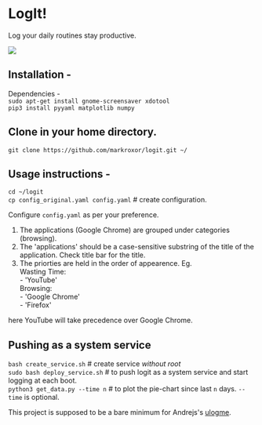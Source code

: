 # LogIt!
Log your daily routines stay productive.

![](https://github.com/markroxor/logit/raw/master/assets/piee.png)

## Installation -
Dependencies -   
`sudo apt-get install gnome-screensaver xdotool`    
`pip3 install pyyaml matplotlib numpy`  
   
## Clone in your home directory.
`git clone https://github.com/markroxor/logit.git ~/`           

## Usage instructions -  
`cd ~/logit`        
`cp config_original.yaml config.yaml` # create configuration.

Configure `config.yaml` as per your preference.    
1. The applications (Google Chrome) are grouped under categories (browsing).
2. The 'applications' should be a case-sensitive substring of the title of the application.
   Check title bar for the title. 
3. The priorties are held in the order of appearence. Eg.       
    Wasting Time:     
    \- 'YouTube'      
    Browsing:       
    \- 'Google Chrome'      
    \- 'Firefox'      

here YouTube will take precedence over Google Chrome.




## Pushing as a system service
`bash create_service.sh` # create service _without root_    
`sudo bash deploy_service.sh` # to push logit as a system service and start logging at each boot.        
`python3 get_data.py --time n` # to plot the pie-chart since last `n` days. `--time` is optional.             

This project is supposed to be a bare minimum for Andrejs's [ulogme](https://github.com/karpathy/ulogme).
